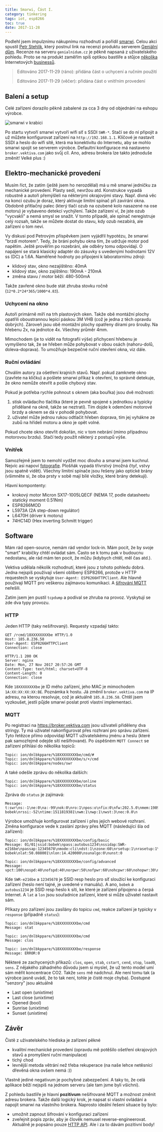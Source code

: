 ```yaml
---
title: Smarwi, Část I.
category: tinkering
tags: iot, esp8266
toc: true
date: 2017-11-28
---
```


Podlehl jsem impulznímu nákupnímu rozhodnutí a pořídil [smarwi](https://vektiva.com/shop/smarwi). Celou akci spustil [Petr Stehlík](https://plus.google.com/+PetrStehl%C3%ADk/posts/bEiaeUeqkHU), který postnul link na recenzi produktu serverem [Geniální dům](http://www.genialnidum.cz/recenze-smarwi-automaticke-otevirani-oken/). Recenze na serveru ``genialnidum.cz`` je pěkně napsaná z uživatelského pohledu. Proto se na produkt zaměřím spíš optikou bastlíře a stůjce [několika](https://tech.showmax.com) Internetových [businessů](https://www.recombee.com).

> Editováno 2017-11-29 (ráno): přidána část o uchycení a ručním použití
>
> Editováno 2017-11-29 (věčer): přidána část o vnitřním provedení

## Balení a setup

Celé zařízeni dorazilo pěkně zabalené za cca 3 dny od objednání na eshopu výrobce.

![smarwi v krabici](2017/smarwi_baleni.jpg)

Po startu vytvoří smarwi vytvoří wifi síť s SSDI ``SWR-*``. Stačí se do ní připojit a už můžete konfigurovat zařízení na ``http://192.168.1.1``. Klíčové je nastavit SSDI a heslo do wifi sítě, která ma konektivitu do Internetu, aby se mohlo smarwi spojit se serverem výrobce. Defaultní konfigurace má nastaveno ``broker.vektiva.com`` jako svůj cíl. Ano, adresu brokera lze takto jednoduše změnit! Velké plus :)

## Elektro-mechanické provedení

Musím říct, že zatím (ještě jsem ho nerozdělal) má u mě smarwi jedničku za mechanické provedení. Plasty sedí, nevržou atd. Konstrukce vypadá robustně a autoři přemýšleli na některými okrajovými stavy. Např. divná věc na konci ozubu je doraz, který aktivuje limitní spínač při zavírání okna. Obdobně přítlačný palec (který tlačí ozub na ozubené kolo nasazené na ose motoru) je vybaveno detekcí vychýlení. Takže zařízení ví, že jste ozub "vycvakli" a nemá smysl se snažit. V tomto případě, ale spínač neregistruje celý rozsah, takže se můžete dostat do stavu, kdy ozub nezabírá, ale zařízení o tom neví.

Vy diskusi pod Petrovým příspěvkem jsem vyjádřil hypotézu, že smarwi "brzdí motorem". Tedy, že brání pohybu okna tím, že udržuje motor pod napětím. Ještě prověřím po rozebrání, ale odběry tomu odpovídají. O napájení se stará klasický adaptér do zásuvky s uvedenými hodnotami 12V ss (DC) a 1.6A. Naměřené hodnoty po připojení k laboratornímu zdroji:

- klidový stav, okno nezajištěno: 40mA
- klidový stav, okno zajištěno: 190mA - 210mA
- změna stavu / motor běží: 480-500mA

Takže zavřené okno bude stát zhruba stovku ročně (``12*0.2*24*365/1000*4.83``).

### Uchycení na okno

Autoři primárně míří na trh plastových oken. Takže obě montážní plochy opatřili oboustrannou lepící páskou 3M VHB (což je jedna z těch opravdu dobrých). Zároveň jsou obě montážní plochy opatřeny dírami pro šrouby. Na hřebenu 2x, na jednotce 4x. Všechny průměr 4mm.

Mimochodem (je to vidět na fotografii výše) přichycení hřebenu je vymyšleno tak, že se hřeben může pohybovat v obou osách (nahoru-dolů, doleva-doprava). To umožňuje bezpečné ruční otevření okna, viz dále.

### Ruční ovládání

Chválím autory za ošetření krajních stavů. Např. pokud zamknete okno (zavřete na kličku) a pošlete smarwi příkaz k otevření, to správně detekuje, že okno nemůže otevřít a pošle chybový stav.

Pokud je potřeba rychle pohnout s oknem (aka bouřka) jsou dvě možnosti:

1. stisk ovládacího tlačítka (které je pevně spojené s jednotkou a typicky přidělané na okně, takže se neztratí). Tím dojde k odemčení motorové brzdy a oknem se dá v pohodě pohybovat.
2. uživatel může jednou rukou odtlačit hřeben doprava, tím jej vyhákne ze zubů na hřídeli motoru a okno je opět volné.

Pokud chcete okno otevřít dokořán, nic v tom nebrání (mimo případnou motorovou brzdu). Stačí tedy použít některý z postupů výše.

### Vnitřek

Samozřejmě jsem to nemohl vydžet moc dlouho a smarwi jsem kuchnul. Nejvíc asi napoví [fotografie](https://drive.google.com/drive/folders/1F_OGTq2zFTR5d8X0LHWN1xtplfOP_RNV). Plošňák vypadá třívrstvý (možná čtyř, vstvy jsou spatně vidět). Všechny limitní spínače jsou řešeny jako optické brány (všimněte si, že oba prsty v sobě mají bílé vložky, které brány detekují).

Hlavní kompontenty:

- krokový motor Micron SX17-1005LQECF (NEMA 17, podle datasheetu statický moment 0.51Nm)
- ESP8266MOD
- L5973A (2A step-down regulátor)
- L6470H (driver k motoru)
- 74HC14D (Hex inverting Schmitt trigger)

## Software

Mám rád open-source, nemám rád vendor lock-in. Mám pocit, že by svoje "smart" krabičky chtěl ovládat sám. Často se k tomu pak v budoucnu nedostanu, ale rád mám ten pocit, že můžu (kdybych chtěl, měl čas atd.).

Vektiva udělala několik rozhodnutí, které jsou z tohoto pohledu dobrá. Jedna nejspíš používají všemi oblíbený ESP8266, protože v HTTP requestech se vyskytuje ``User-Agent: ESP8266HTTPClient``. Ale hlavně používají MQTT pro veškerou zajímavou komunikaci. A [šifrování MQTT](https://hackaday.com/2017/06/20/practical-iot-cryptography-on-the-espressif-esp8266/) neřešili.

Zatím jsem jen pustil ``tcpdump`` a podíval se zhruba na provoz. Vyskytují se zde dva typy provozu.

### HTTP

Jeden HTTP (taky nešifrovaný). Requesty vzpadají takto:

```
GET /rcmd/18XXXXXXXXbe HTTP/1.0
Host: 185.8.236.58
User-Agent: ESP8266HTTPClient
Connection: close

HTTP/1.1 200 OK
Server: nginx
Date: Mon, 27 Nov 2017 20:57:26 GMT
Content-Type: text/html; charset=UTF-8
Content-Length: 0
Connection: close
```

Kde ``18XXXXXXXXbe`` je ID mého zařízení, jeho MAC je mimochodem ``1A:XX:XX:XX:XX:BE``. Poznámka k hostu. Já změnil ``broker.vektiva.com`` na IP adresu, na kterou resolvuje, což je aktuálně ``185.8.236.58``. Chtěl jsem vyzkoušet, jestli půjde smarwi poslat proti vlastní implementaci.

### MQTT

Po registraci na https://broker.vektiva.com jsou uživateli přiděleny dva stringy. Ty má uživatel nakonfigurovat přes rozhraní pro správu zařízení. Tyto řetězce přímo odpovídají MQTT uživatelskému jménu a heslu (které pak samozřejmě odejde sítí nešifrované). Po úspěšném ``MQTT Connect`` se zařízení přihlásí do několika topiců:

```
Topic: ion/dnlbkppare/%18XXXXXXXXbe/cmd/#
Topic: ion/dnlbkppare/%18XXXXXXXXbe/s/+/cmd
Topic: ion/dnlbkppare/nodes/swr
```

A také odešle zprávu do několika dalších:

```
Topic: ion/dnlbkppare/%18XXXXXXXXbe/online
Topic: ion/dnlbkppare/%18XXXXXXXXbe/status
```

Zpráva do ``status`` je zajímavá:

```
Message: t:swr\ns:-1\ne:0\na:-99\nok:0\nro:1\npos:o\nfix:0\nfw:202.5.0\nmem:19896\nup:15756\nno:-1\nnc:-1\nip:51030208\ncid:smarwi-bobek\nrssi:-52\ntime:1511819381\nwm:1\nwp:1\nwst:3\nec:0.0\n
```

Výrobce umožňuje konfigurovat zařízení i přes jejich webové rozhraní. Změna konfigurace vede k zaslání zprávy přes MQTT (následující šla od zařízení):

```
Topic: ion/dnlbkppare/%18XXXXXXXXbe/config/basic
Message: 01/01|ssid:bobek\npass:autobus1234\nssidap:SWR-e216be\npassap:12345678\nmode:cli\ndst:1\nzone:60\nrsetup:1\nrasetup:1\nwsleep:0\nmqttsvr:185.8.236.58\nmqttuser:dnlbkppare\nmqttpass:82584885\nmqttport:1883\nmqttka:30\nswrname:smarwi-bobek\nlat:50.088001\nlon:14.420000\nsunalgo:0\nunst:0

Topic: ion/dnlbkppare/%18XXXXXXXXbe/config/advanced
Message: vpct:100\nospd:40\nofspd:40\norpwr:50\nofpwr:60\nohcpwr:60\nohopwr:30\nhdist:0\nlwid:20\ncfdist:0\ncvdist:0\n
```

Kde ``SWR-e216be`` a ``12345678`` je SSID resp heslo pro síť sloužící ke konfiguraci zařízení (heslo není tajné, je uvedené v manuálu). A ano, ``bobek`` a ``autobus1234`` je SSID resp heslo k síti, ke které je zařízení připojeno a čerpá Internet. A ``lat`` a ``lon`` jsou souřadnice zařízení, které si může uživatel nastavit sám.

Příkazy pro zařízení jsou zasílány do topicu ``cmd``, reakce zařízení je typicky v ``response`` (případně ``status``):

```
Topic: ion/dnlbkppare/%18XXXXXXXXbe/cmd
Message: stat

Topic: ion/dnlbkppare/%18XXXXXXXXbe/cmd
Message: clos

Topic: ion/dnlbkppare/%18XXXXXXXXbe/response
Message: ERROR:0

```

Některé ze zachycených příkazů: ``clos``, ``open``, ``stab``, ``cstart``, ``cend``, ``stop``, ``load0``, ``sens``. Z nějakého záhadného důvodu jsem si myslel, že už tento model umí sám měřit koncentrace CO2. Takže ``sens`` mě nadchnul. Ale není tomu tak (a výrobce jasně uvádí, že to tak není, tohle je čistě moje chyba). Dostupné "senzory" jsou aktuálně

- Last open (unixtime)
- Last close (unixtime)
- Opened (bool)
- Sunrise (unixtime)
- Sunset (unixtime)

## Závěr

Čistě z uživatelského hlediska je zařízení pěkné

- kvalitní mechanické provedení (opravdu mě potěšilo ošetření okrajových stavů a promyšlení ruční manipulace)
- tichý chod
- levnější metoda větrání než třeba rekuperace (na naše lehce netěsnící dřevěná okna ovšem nemá :))

Vlastně jediné negativum je pochybné zabezpečení. A taky to, že celá aplikace běží nejspíš na jednom serveru (ale tam jsme byli všichni).

Z pohledu bastlíře je hlavní **pozitivum** nešifrované MQTT a možnost změnit adresu brokera. Takže další logický krok, je napsat si vlastní ovládání a napojit smarwi na vlastního brokera. Naprosto ideální řešení situace by bylo:

- umožnit zapnout šifrování v konfiguraci zařízení
- zveřejnit popis zpráv, aby je člověk nemusel reverse-engineerovat. Aktuálně je popsáno pouze [HTTP API](https://vektiva.gitlab.io/vektivadocs/api/#api-pres-lokalni-sit). Ale i za to dávám pozitivní body!


